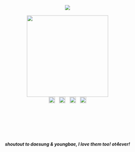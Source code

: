 <br>
<br>
<h5 align="center">
<img src="https://komarev.com/ghpvc/?username=gdntop&color=C5424C&plastic&label=⠀VIP+COUNT⠀:&base=2010"></img><br><br>
<img src="https://files.catbox.moe/amtukd.png" width="260" height="auto"></img><br>
<a href="https://rentry.co/gtabi"><img src="https://files.catbox.moe/ulxcqz.png" width="auto" height="20"></img></a> ⠀<a href="https://rentry.co/thanos"><img src="https://files.catbox.moe/a9gono.png" width="auto" height="20"></img></a> ⠀<a href="https://rentry.co/thanyon"><img src="https://files.catbox.moe/g3lwvv.png" width="auto" height="20"></img></a>  ⠀<a href="https://toji.atabook.org/"><img src="https://files.catbox.moe/v96gto.png" width="auto" height="20"></img></a> 
<br>
<br>
<br>
<br>
<br>
<br>
<br>
<br>
shoutout to daesung & youngbae, I love them too! ot4ever!
<br>
</h5>
